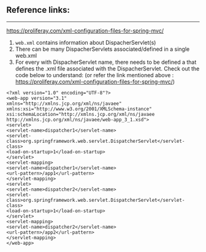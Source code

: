 ## Reference links:
-------------------

https://proliferay.com/xml-configuration-files-for-spring-mvc/


1. `web.xml` contains information about DispacherServlet(s)
2. There can be many DispacherServlets associated/defined in a single web.xml
3. For every <servlet> with DispacherServlet name, there needs to be defined a <servlet-mapping> that defines the .xml file associated with the DispacherServlet. Check out the code below to understand: (or refer the link mentioned above : https://proliferay.com/xml-configuration-files-for-spring-mvc/)
  
  ```
  <?xml version="1.0" encoding="UTF-8"?>
  <web-app version="3.1"
  xmlns="http://xmlns.jcp.org/xml/ns/javaee"
  xmlns:xsi="http://www.w3.org/2001/XMLSchema-instance"
  xsi:schemaLocation="http://xmlns.jcp.org/xml/ns/javaee http://xmlns.jcp.org/xml/ns/javaee/web-app_3_1.xsd">
  <servlet>
  <servlet-name>dispatcher1</servlet-name>
  <servlet-class>org.springframework.web.servlet.DispatcherServlet</servlet-class>
  <load-on-startup>1</load-on-startup>
  </servlet>
  <servlet-mapping>
  <servlet-name>dispatcher1</servlet-name>
  <url-pattern>/app1</url-pattern>
  </servlet-mapping>
  <servlet>
  <servlet-name>dispatcher2</servlet-name>
  <servlet-class>org.springframework.web.servlet.DispatcherServlet</servlet-class>
  <load-on-startup>1</load-on-startup>
  </servlet>
  <servlet-mapping>
  <servlet-name>dispatcher2</servlet-name>
  <url-pattern>/app2</url-pattern>
  </servlet-mapping>
  </web-app>
  ```
